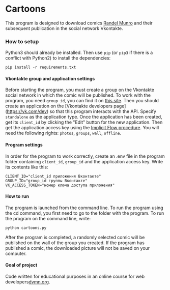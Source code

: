 ﻿# Сartoons

This program is designed to download comics [Randel Munro](https://xkcd.com) and their subsequent publication in the social network Vkontakte. 

### How to setup

Python3 should already be installed.
Then use `pip` (or `pip3` if there is a conflict with Python2) to install the dependencies:

```
pip install -r requirements.txt
```

#### Vkontakte group and application settings
Before starting the program, you must create a group on the Vkontakte social network in which the comic will be published. To work with the program, you need `group_id`,
you can find it on [this site](https://regvk.com/id/).
Then you should create an application on the [Vkontakte developers page] (https://vk.com/dev) so that this program interacts with the API.
Specify `standalone` as the application type. Once the application has been created, get its `client_id` by clicking the "Edit" button for the new application.
Then get the application access key using the [Implicit Flow procedure](https://vk.com/dev/implicit_flow_user). You will need the following rights: `photos`,
`groups`, `wall`, `offline`.

#### Program settings

In order for the program to work correctly, create an .env file in the program folder containing `client_id`, `group_id` and the application access key.
Write its contents like this:

```
CLIENT_ID="client_id приложения Вконтакте"
GROUP_ID="group_id группы Вконтакте"
VK_ACCESS_TOKEN="номер ключа доступа приложения"
```

#### How to run

The program is launched from the command line. To run the program using the cd command, you first need to go to the folder with the program.
To run the program on the command line, write:
```
python cartoons.py
```
After the program is completed, a randomly selected comic will be published on the wall of the group you created.
If the program has published a comic, the downloaded picture will not be saved on your computer.

#### Goal of project

Code written for educational purposes in an online course for web developers[dvmn.org](https://dvmn.org/).
